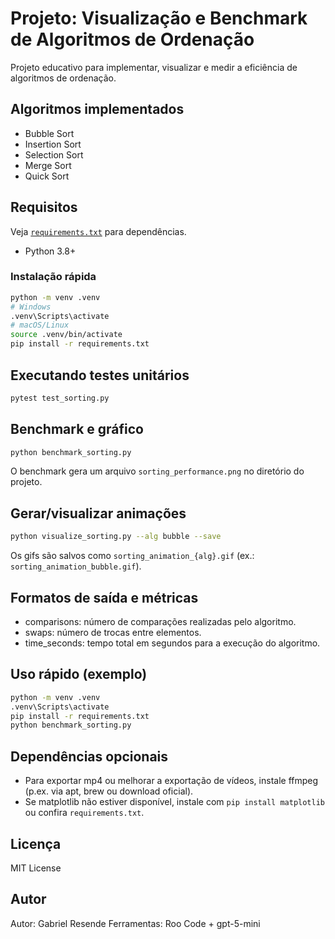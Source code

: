 # Projeto: Visualização e Benchmark de Algoritmos de Ordenação

Projeto educativo para implementar, visualizar e medir a eficiência de algoritmos de ordenação.

## Algoritmos implementados
- Bubble Sort
- Insertion Sort
- Selection Sort
- Merge Sort
- Quick Sort

## Requisitos
Veja [`requirements.txt`](requirements.txt) para dependências.

- Python 3.8+

### Instalação rápida
```bash
python -m venv .venv
# Windows
.venv\Scripts\activate
# macOS/Linux
source .venv/bin/activate
pip install -r requirements.txt
```

## Executando testes unitários
```bash
pytest test_sorting.py
```

## Benchmark e gráfico
```bash
python benchmark_sorting.py
```
O benchmark gera um arquivo `sorting_performance.png` no diretório do projeto.

## Gerar/visualizar animações
```bash
python visualize_sorting.py --alg bubble --save
```
Os gifs são salvos como `sorting_animation_{alg}.gif` (ex.: `sorting_animation_bubble.gif`).

## Formatos de saída e métricas
- comparisons: número de comparações realizadas pelo algoritmo.
- swaps: número de trocas entre elementos.
- time_seconds: tempo total em segundos para a execução do algoritmo.

## Uso rápido (exemplo)
```bash
python -m venv .venv
.venv\Scripts\activate
pip install -r requirements.txt
python benchmark_sorting.py
```

## Dependências opcionais
- Para exportar mp4 ou melhorar a exportação de vídeos, instale ffmpeg (p.ex. via apt, brew ou download oficial).
- Se matplotlib não estiver disponível, instale com `pip install matplotlib` ou confira `requirements.txt`.

## Licença
MIT License

## Autor
Autor: Gabriel Resende
Ferramentas: Roo Code + gpt-5-mini